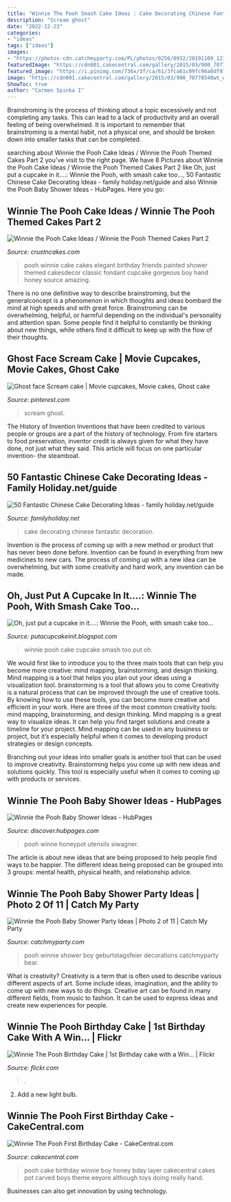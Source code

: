 ```yaml
---
title: "Winnie The Pooh Smash Cake Ideas : Cake Decorating Chinese Fantastic Decoration"
description: "Scream ghost"
date: "2022-12-23"
categories:
- "ideas"
tags: ["ideas"]
images:
- "https://photos-cdn.catchmyparty.com/PL/photos/0256/0932/20191109_121805.jpg"
featuredImage: "https://cdn001.cakecentral.com/gallery/2015/03/900_70778548wt_winnie-the-pooh-first-birthday-cake.jpg"
featured_image: "https://i.pinimg.com/736x/3f/ca/61/3fca61c09fc96a0df91902efdc6d24ce.jpg"
image: "https://cdn001.cakecentral.com/gallery/2015/03/900_70778548wt_winnie-the-pooh-first-birthday-cake.jpg"
ShowToc: true
author: "Carmen Spinka I"
---
```



Brainstroming is the process of thinking about a topic excessively and not completing any tasks. This can lead to a lack of productivity and an overall feeling of being overwhelmed. It is important to remember that brainstroming is a mental habit, not a physical one, and should be broken down into smaller tasks that can be completed.

	

		
searching about Winnie the Pooh Cake Ideas / Winnie the Pooh Themed Cakes Part 2 you've visit to the right page. We have 8 Pictures about Winnie the Pooh Cake Ideas / Winnie the Pooh Themed Cakes Part 2 like Oh, just put a cupcake in it....: Winnie the Pooh, with smash cake too..., 50 Fantastic Chinese Cake Decorating Ideas - family holiday.net/guide and also Winnie the Pooh Baby Shower Ideas - HubPages. Here you go:
		
    
## Winnie The Pooh Cake Ideas / Winnie The Pooh Themed Cakes Part 2

<img loading=lazy src="http://www.crustncakes.com/blog/wp-content/uploads/2015/12/64166f17cf065be847d366616eb03863.jpg" onerror="this.onerror=null;this.src='https://tse4.mm.bing.net/th?id=OIP.guiKEeLkqv3WIu_3pNx7rgHaLL&amp;pid=15.1';" alt="Winnie the Pooh Cake Ideas / Winnie the Pooh Themed Cakes Part 2">

_Source: crustncakes.com_

>pooh winnie cake cakes elegant birthday friends painted shower themed cakesdecor classic fondant cupcake gorgeous boy hand honey source amazing. 

	

There is no one definitive way to describe brainstroming, but the generalconcept is a phenomenon in which thoughts and ideas bombard the mind at high speeds and with great force. Brainstroming can be overwhelming, helpful, or harmful depending on the individual's personality and attention span. Some people find it helpful to constantly be thinking about new things, while others find it difficult to keep up with the flow of their thoughts.

    
## Ghost Face Scream Cake | Movie Cupcakes, Movie Cakes, Ghost Cake

<img loading=lazy src="https://i.pinimg.com/736x/3f/ca/61/3fca61c09fc96a0df91902efdc6d24ce.jpg" onerror="this.onerror=null;this.src='https://tse1.mm.bing.net/th?id=OIP.1n8v-lzXCVMZyaUjnEmEEAHaJ3&amp;pid=15.1';" alt="Ghost face Scream cake | Movie cupcakes, Movie cakes, Ghost cake">

_Source: pinterest.com_

>scream ghost. 

	

The History of Invention
Inventions that have been credited to various people or groups are a part of the history of technology. From fire starters to food preservation, inventor credit is always given for what they have done, not just what they said. This article will focus on one particular invention- the steamboat.

    
## 50 Fantastic Chinese Cake Decorating Ideas - Family Holiday.net/guide

<img loading=lazy src="http://www.familyholiday.net/wp-content/uploads/2013/12/50-Fantastic-Chinese-Cake-Decorating-Ideas_29.jpeg" onerror="this.onerror=null;this.src='https://tse3.mm.bing.net/th?id=OIP.H2Nu6lFV1lqv7rhq6zixsAHaKf&amp;pid=15.1';" alt="50 Fantastic Chinese Cake Decorating Ideas - family holiday.net/guide">

_Source: familyholiday.net_

>cake decorating chinese fantastic decoration. 

	

Invention is the process of coming up with a new method or product that has never been done before. Invention can be found in everything from new medicines to new cars. The process of coming up with a new idea can be overwhelming, but with some creativity and hard work, any invention can be made.

    
## Oh, Just Put A Cupcake In It....: Winnie The Pooh, With Smash Cake Too...

<img loading=lazy src="http://4.bp.blogspot.com/-XVvfh_RkQl8/T3mkKb2z8tI/AAAAAAAACI8/XdxuEn3JQX0/s1600/DSC_1039.JPG" onerror="this.onerror=null;this.src='https://tse3.mm.bing.net/th?id=OIP.5hqHmRmzvCrGA1-tGYCznwHaLG&amp;pid=15.1';" alt="Oh, just put a cupcake in it....: Winnie the Pooh, with smash cake too...">

_Source: putacupcakeinit.blogspot.com_

>winnie pooh cake cupcake smash too put oh. 

	

We would first like to introduce you to the three main tools that can help you become more creative: mind mapping, brainstorming, and design thinking. Mind mapping is a tool that helps you plan out your ideas using a visualization tool. brainstorming is a tool that allows you to come
Creativity is a natural process that can be improved through the use of creative tools. By knowing how to use these tools, you can become more creative and efficient in your work. Here are three of the most common creativity tools: mind mapping, brainstorming, and design thinking.
Mind mapping is a great way to visualize ideas. It can help you find target solutions and create a timeline for your project. Mind mapping can be used in any business or project, but it’s especially helpful when it comes to developing product strategies or design concepts.

Branching out your ideas into smaller goals is another tool that can be used to improve creativity. Brainstorming helps you come up with new ideas and solutions quickly. This tool is especially useful when it comes to coming up with products or services.

    
## Winnie The Pooh Baby Shower Ideas - HubPages

<img loading=lazy src="https://images.saymedia-content.com/.image/t_share/MTc4MjY3MjkxNjE5MzcwNjAw/winnie-the-pooh-baby-shower-ideas.jpg" onerror="this.onerror=null;this.src='https://tse3.mm.bing.net/th?id=OIP.WV_fCrihe3UmxAoyRHslBQHaLn&amp;pid=15.1';" alt="Winnie the Pooh Baby Shower Ideas - HubPages">

_Source: discover.hubpages.com_

>pooh winne honeypot utensils siwagner. 

	

The article is about new ideas that are being proposed to help people find ways to be happier. The different ideas being proposed can be grouped into 3 groups: mental health, physical health, and relationship advice.

    
## Winnie The Pooh Baby Shower Party Ideas | Photo 2 Of 11 | Catch My Party

<img loading=lazy src="https://photos-cdn.catchmyparty.com/PL/photos/0256/0932/20191109_121805.jpg" onerror="this.onerror=null;this.src='https://tse1.mm.bing.net/th?id=OIP.2DAVl9bZ4Vxr-2WOP58tAwHaNJ&amp;pid=15.1';" alt="Winnie the Pooh Baby Shower Party Ideas | Photo 2 of 11 | Catch My Party">

_Source: catchmyparty.com_

>pooh winnie shower boy geburtstagsfeier decorations catchmyparty bear. 

	

What is creativity?
Creativity is a term that is often used to describe various different aspects of art. Some include ideas, imagination, and the ability to come up with new ways to do things. Creative art can be found in many different fields, from music to fashion. It can be used to express ideas and create new experiences for people.

    
## Winnie The Pooh Birthday Cake | 1st Birthday Cake With A Win… | Flickr

<img loading=lazy src="https://c1.staticflickr.com/5/4141/4893503471_8259077aa6_b.jpg" onerror="this.onerror=null;this.src='https://tse4.mm.bing.net/th?id=OIP.BmpYskEXCQGlgk3a9O4fHgHaLH&amp;pid=15.1';" alt="Winnie The Pooh Birthday Cake | 1st Birthday cake with a Win… | Flickr">

_Source: flickr.com_

>. 

	

2. Add a new light bulb. 

    
## Winnie The Pooh First Birthday Cake - CakeCentral.com

<img loading=lazy src="https://cdn001.cakecentral.com/gallery/2015/03/900_70778548wt_winnie-the-pooh-first-birthday-cake.jpg" onerror="this.onerror=null;this.src='https://tse1.mm.bing.net/th?id=OIP.N-kgG1asO-hSnxVjC-IzWgHaJ6&amp;pid=15.1';" alt="Winnie The Pooh First Birthday Cake - CakeCentral.com">

_Source: cakecentral.com_

>pooh cake birthday winnie boy honey bday layer cakecentral cakes pot carved boys theme eeyore although toys doing really hand. 

	

Businesses can also get innovation by using technology.

